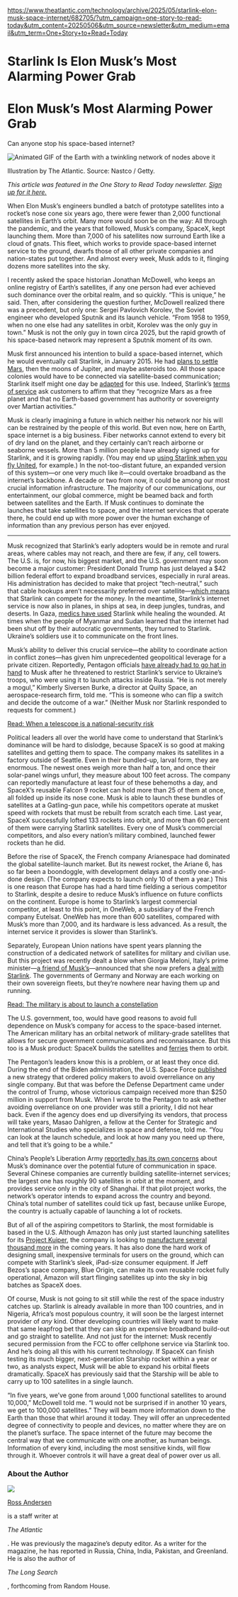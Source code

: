 https://www.theatlantic.com/technology/archive/2025/05/starlink-elon-musk-space-internet/682705/?utm_campaign=one-story-to-read-today&utm_content=20250506&utm_source=newsletter&utm_medium=email&utm_term=One+Story+to+Read+Today

# Starlink Is Elon Musk’s Most Alarming Power Grab

# Elon Musk’s Most Alarming Power Grab

Can anyone stop his space-based internet?

![Animated GIF of the Earth with a twinkling network of nodes above it](https://cdn.theatlantic.com/thumbor/caVe3Vk3LTSLfrXqB_YX-ZY0tSA=/0x0:2000x1125/960x540/media/img/mt/2025/05/2025_5_5_Starlink_JA/original.gif)

Illustration by The Atlantic. Source: Nastco / Getty.

_This article was featured in the One Story to Read Today newsletter. [Sign up for it here.](https://www.theatlantic.com/newsletters/sign-up/one-story-to-read-today/)_

When Elon Musk’s engineers bundled a batch of prototype satellites into a rocket’s nose cone six years ago, there were fewer than 2,000 functional satellites in Earth’s orbit. Many more would soon be on the way: All through the pandemic, and the years that followed, Musk’s company, SpaceX, kept launching them. More than 7,000 of his satellites now surround Earth like a cloud of gnats. This fleet, which works to provide space-based internet service to the ground, dwarfs those of all other private companies and nation-states put together. And almost every week, Musk adds to it, flinging dozens more satellites into the sky.

I recently asked the space historian Jonathan McDowell, who keeps an online registry of Earth’s satellites, if any one person had ever achieved such dominance over the orbital realm, and so quickly. “This is unique,” he said. Then, after considering the question further, McDowell realized there was a precedent, but only one: Sergei Pavlovich Korolev, the Soviet engineer who developed Sputnik and its launch vehicle. “From 1958 to 1959, when no one else had any satellites in orbit, Korolev was the only guy in town.” Musk is not the only guy in town circa 2025, but the rapid growth of his space-based network may represent a Sputnik moment of its own.

Musk first announced his intention to build a space-based internet, which he would eventually call Starlink, in January 2015. He had [plans to settle Mars](https://aeon.co/essays/elon-musk-puts-his-case-for-a-multi-planet-civilisation), then the moons of Jupiter, and maybe asteroids too. All those space colonies would have to be connected via satellite-based communication; Starlink itself might one day be [adapted](https://x.com/MarioNawfal/status/1854896042874994771) for this use. Indeed, Starlink’s [terms of service](https://www.starlink.com/legal/documents/DOC-1020-91087-64) ask customers to affirm that they “recognize Mars as a free planet and that no Earth-based government has authority or sovereignty over Martian activities.”

Musk is clearly imagining a future in which neither his network nor his will can be restrained by the people of this world. But even now, here on Earth, space internet is a big business. Fiber networks cannot extend to every bit of dry land on the planet, and they certainly can’t reach airborne or seaborne vessels. More than 5 million people have already signed up for Starlink, and it is growing rapidly. (You may end up [using Starlink when you fly United](https://www.united.com/en/us/newsroom/announcements/cision-125360), for example.) In the not-too-distant future, an expanded version of this system—or one very much like it—could overtake broadband as the internet’s backbone. A decade or two from now, it could be among our most crucial information infrastructure. The majority of our communications, our entertainment, our global commerce, might be beamed back and forth between satellites and the Earth. If Musk continues to dominate the launches that take satellites to space, and the internet services that operate there, he could end up with more power over the human exchange of information than any previous person has ever enjoyed.

* * *

Musk recognized that Starlink’s early adopters would be in remote and rural areas, where cables may not reach, and there are few, if any, cell towers. The U.S. is, for now, his biggest market, and the U.S. government may soon become a major customer: President Donald Trump has just delayed a $42 billion federal effort to expand broadband services, especially in rural areas. His administration has decided to make that project “tech-neutral,” such that cable hookups aren’t necessarily preferred over satellite—[which means](https://www.npr.org/2025/03/28/nx-s1-5338963/musk-starlink-broadband-commerce) that Starlink can compete for the money. In the meantime, Starlink’s internet service is now also in planes, in ships at sea, in deep jungles, tundras, and deserts. In Gaza, [medics have used](https://www.cnn.com/2024/02/14/tech/starlink-gaza/index.html) Starlink while healing the wounded. At times when the people of Myanmar and Sudan learned that the internet had been shut off by their autocratic governments, they turned to Starlink. Ukraine’s soldiers use it to communicate on the front lines.

Musk’s ability to deliver this crucial service—the ability to coordinate action in conflict zones—has given him unprecedented geopolitical leverage for a private citizen. Reportedly, Pentagon officials [have already had to go hat in hand](https://www.newyorker.com/magazine/2023/08/28/elon-musks-shadow-rule) to Musk after he threatened to restrict Starlink’s service to Ukraine’s troops, who were using it to launch attacks inside Russia. “He is not merely a mogul,” Kimberly Siversen Burke, a director at Quilty Space, an aerospace-research firm, told me. “This is someone who can flip a switch and decide the outcome of a war.” (Neither Musk nor Starlink responded to requests for comment.)

[Read: When a telescope is a national-security risk](https://www.theatlantic.com/science/archive/2024/12/vera-rubin-telescope-spy-satellite/680814/)

Political leaders all over the world have come to understand that Starlink’s dominance will be hard to dislodge, because SpaceX is so good at making satellites and getting them to space. The company makes its satellites in a factory outside of Seattle. Even in their bundled-up, larval form, they are enormous. The newest ones weigh more than half a ton, and once their solar-panel wings unfurl, they measure about 100 feet across. The company can reportedly manufacture at least four of these behemoths a day, and SpaceX’s reusable Falcon 9 rocket can hold more than 25 of them at once, all folded up inside its nose cone. Musk is able to launch these bundles of satellites at a Gatling-gun pace, while his competitors operate at musket speed with rockets that must be rebuilt from scratch each time. Last year, SpaceX successfully lofted 133 rockets into orbit, and more than 60 percent of them were carrying Starlink satellites. Every one of Musk’s commercial competitors, and also every nation’s military combined, launched fewer rockets than he did.

Before the rise of SpaceX, the French company Arianespace had dominated the global satellite-launch market. But its newest rocket, the Ariane 6, has so far been a boondoggle, with development delays and a costly one-and-done design. (The company expects to launch only 10 of them a year.) This is one reason that Europe has had a hard time fielding a serious competitor to Starlink, despite a desire to reduce Musk’s influence on future conflicts on the continent. Europe is home to Starlink’s largest commercial competitor, at least to this point, in OneWeb, a subsidiary of the French company Eutelsat. OneWeb has more than 600 satellites, compared with Musk’s more than 7,000, and its hardware is less advanced. As a result, the internet service it provides is slower than Starlink’s.

Separately, European Union nations have spent years planning the construction of a dedicated network of satellites for military and civilian use. But this project was recently dealt a blow when Giorgia Meloni, Italy’s prime minister—[a friend of Musk’s](https://apnews.com/article/italy-meloni-musk-e07ad8bcde05a3203934d388694c69ea)—announced that she now prefers a [deal with Starlink](https://www.defensenews.com/global/europe/2025/01/10/italy-eyes-musks-starlink-for-secret-government-communications/). The governments of Germany and Norway are each working on their own sovereign fleets, but they’re nowhere near having them up and running.

[Read: The military is about to launch a constellation](https://www.theatlantic.com/science/archive/2023/01/space-development-agency-military-satellites-spacex/672618/)

The U.S. government, too, would have good reasons to avoid full dependence on Musk’s company for access to the space-based internet. The American military has an orbital network of military-grade satellites that allows for secure government communications and reconnaissance. But this too is a Musk product: SpaceX builds the satellites and [ferries](https://spaceflightnow.com/2025/04/12/live-coverage-spacex-to-launch-starshield-satellites-for-the-nro-on-falcon-9-rocket-from-vandenberg/) them to orbit.

The Pentagon’s leaders know this is a problem, or at least they once did. During the end of the Biden administration, the U.S. Space Force [published](https://www.spaceforce.mil/Portals/2/Documents/Space%20Policy/USSF_Commercial_Space_Strategy.pdf) a new strategy that ordered policy makers to avoid overreliance on any single company. But that was before the Defense Department came under the control of Trump, whose victorious campaign received more than $250 million in support from Musk. When I wrote to the Pentagon to ask whether avoiding overreliance on one provider was still a priority, I did not hear back. Even if the agency does end up diversifying its vendors, that process will take years, Masao Dahlgren, a fellow at the Center for Strategic and International Studies who specializes in space and defense, told me. “You can look at the launch schedule, and look at how many you need up there, and tell that it’s going to be a while.”

China’s People’s Liberation Army [reportedly has its own concerns](https://www.reuters.com/world/studying-ukraine-war-chinas-military-minds-fret-over-us-missiles-starlink-2023-03-08/) about Musk’s dominance over the potential future of communication in space. Several Chinese companies are currently building satellite-internet services; the largest one has roughly 90 satellites in orbit at the moment, and provides service only in the city of Shanghai. If that pilot project works, the network’s operator intends to expand across the country and beyond. China’s total number of satellites could tick up fast, because unlike Europe, the country is actually capable of launching a lot of rockets.

But of all of the aspiring competitors to Starlink, the most formidable is based in the U.S. Although Amazon has only just started launching satellites for its [Project Kuiper](https://www.reuters.com/business/media-telecom/amazon-launches-first-kuiper-internet-satellites-taking-starlink-2025-04-28/), the company is looking to [manufacture several thousand more](https://www.bloomberg.com/news/articles/2025-04-23/amazon-project-kuiper-space-internet-struggles-to-catch-elon-musk-s-starlink) in the coming years. It has also done the hard work of designing small, inexpensive terminals for users on the ground, which can compete with Starlink’s sleek, iPad-size consumer equipment. If Jeff Bezos’s space company, Blue Origin, can make its own reusable rocket fully operational, Amazon will start flinging satellites up into the sky in big batches as SpaceX does.

Of course, Musk is not going to sit still while the rest of the space industry catches up. Starlink is already available in more than 100 countries, and in Nigeria, Africa’s most populous country, it will soon be the largest internet provider of _any_ kind. Other developing countries will likely want to make that same leapfrog bet that they can skip an expensive broadband build-out and go straight to satellite. And not just for the internet: Musk recently secured permission from the FCC to offer cellphone service via Starlink too. And he’s doing all this with his current technology. If SpaceX can finish testing its much bigger, next-generation Starship rocket within a year or two, as analysts expect, Musk will be able to expand his orbital fleets dramatically. SpaceX has previously said that the Starship will be able to carry up to 100 satellites in a single launch.

“In five years, we’ve gone from around 1,000 functional satellites to around 10,000,” McDowell told me. “I would not be surprised if in another 10 years, we get to 100,000 satellites.” They will beam more information down to the Earth than those that whirl around it today. They will offer an unprecedented degree of connectivity to people and devices, no matter where they are on the planet’s surface. The space internet of the future may become the central way that we communicate with one another, as human beings. Information of every kind, including the most sensitive kinds, will flow through it. Whoever controls it will have a great deal of power over us all.

### About the Author

[![](https://cdn.theatlantic.com/thumbor/AsuS408Jwm17ztA9yYv8Q8JN6hM=/17x0:746x729/120x120/media/img/authors/2025/01/IMG_5601-1/original.jpg)](https://www.theatlantic.com/author/ross-andersen/)

[Ross Andersen](https://www.theatlantic.com/author/ross-andersen/)

is a staff writer at

_The Atlantic_

. He was previously the magazine’s deputy editor. As a writer for the magazine, he has reported in Russia, China, India, Pakistan, and Greenland. He is also the author of

_The Long Search_

, forthcoming from Random House.